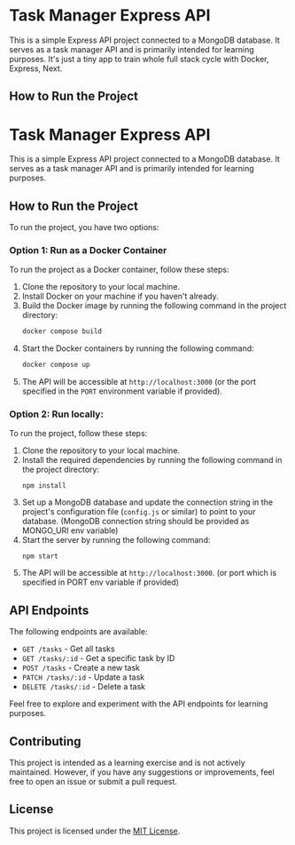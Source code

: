 # Task Manager Express API

This is a simple Express API project connected to a MongoDB database. It serves as a task manager API and is primarily intended for learning purposes. It's just a tiny app to train whole full stack cycle with Docker, Express, Next.

## How to Run the Project

# Task Manager Express API

This is a simple Express API project connected to a MongoDB database. It serves as a task manager API and is primarily intended for learning purposes.

## How to Run the Project

To run the project, you have two options:

### Option 1: Run as a Docker Container

To run the project as a Docker container, follow these steps:

1. Clone the repository to your local machine.
2. Install Docker on your machine if you haven't already.
3. Build the Docker image by running the following command in the project directory:
   ```bash
   docker compose build
   ```
4. Start the Docker containers by running the following command:
   ```bash
   docker compose up
   ```
5. The API will be accessible at `http://localhost:3000` (or the port specified in the `PORT` environment variable if provided).

### Option 2: Run locally:

To run the project, follow these steps:

1. Clone the repository to your local machine.
2. Install the required dependencies by running the following command in the project directory:
   ```
   npm install
   ```
3. Set up a MongoDB database and update the connection string in the project's configuration file (`config.js` or similar) to point to your database. (MongoDB connection string should be provided as MONGO_URI env variable)
4. Start the server by running the following command:
   ```
   npm start
   ```
5. The API will be accessible at `http://localhost:3000`. (or port which is specified in PORT env variable if provided)

## API Endpoints

The following endpoints are available:

- `GET /tasks` - Get all tasks
- `GET /tasks/:id` - Get a specific task by ID
- `POST /tasks` - Create a new task
- `PATCH /tasks/:id` - Update a task
- `DELETE /tasks/:id` - Delete a task

Feel free to explore and experiment with the API endpoints for learning purposes.

## Contributing

This project is intended as a learning exercise and is not actively maintained. However, if you have any suggestions or improvements, feel free to open an issue or submit a pull request.

## License

This project is licensed under the [MIT License](LICENSE).
